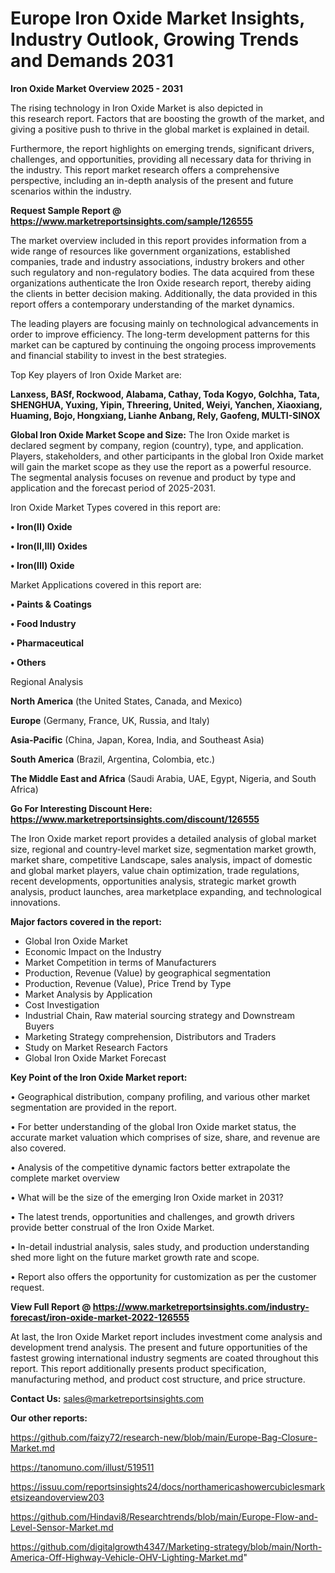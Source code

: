 # Europe Iron Oxide Market Insights, Industry Outlook, Growing Trends and Demands 2031

<Strong> Iron Oxide Market Overview 2025 - 2031</strong>

The rising technology in Iron Oxide Market is also depicted in this research report. Factors that are boosting the growth of the market, and giving a positive push to thrive in the global market is explained in detail.

Furthermore, the report highlights on emerging trends, significant drivers, challenges, and opportunities, providing all necessary data for thriving in the industry. This report market research offers a comprehensive perspective, including an in-depth analysis of the present and future scenarios within the industry.

<strong>Request Sample Report @ <a href=https://www.marketreportsinsights.com/sample/126555>https://www.marketreportsinsights.com/sample/126555</a></strong>

The market overview included in this report provides information from a wide range of resources like government organizations, established companies, trade and industry associations, industry brokers and other such regulatory and non-regulatory bodies. The data acquired from these organizations authenticate the Iron Oxide research report, thereby aiding the clients in better decision making. Additionally, the data provided in this report offers a contemporary understanding of the market dynamics.

The leading players are focusing mainly on technological advancements in order to improve efficiency. The long-term development patterns for this market can be captured by continuing the ongoing process improvements and financial stability to invest in the best strategies.

Top Key players of Iron Oxide Market are:

<strong>Lanxess, BASf, Rockwood, Alabama, Cathay, Toda Kogyo, Golchha, Tata, SHENGHUA, Yuxing, Yipin, Threering, United, Weiyi, Yanchen, Xiaoxiang, Huaming, Bojo, Hongxiang, Lianhe Anbang, Rely, Gaofeng, MULTI-SINOX</strong>

<strong><b>Global Iron Oxide Market Scope and Size:</b></strong>
The Iron Oxide market is declared segment by company, region (country), type, and application. Players, stakeholders, and other participants in the global Iron Oxide market will gain the market scope as they use the report as a powerful resource. The segmental analysis focuses on revenue and product by type and application and the forecast period of 2025-2031.

Iron Oxide Market Types covered in this report are:

<strong>• Iron(II) Oxide

• Iron(II,III) Oxides

• Iron(III) Oxide</strong>

Market Applications covered in this report are:

<strong>• Paints & Coatings

• Food Industry

• Pharmaceutical

• Others</strong> 

Regional Analysis

<strong>North America</strong> (the United States, Canada, and Mexico)

<strong>Europe</strong> (Germany, France, UK, Russia, and Italy)

<strong>Asia-Pacific</strong> (China, Japan, Korea, India, and Southeast Asia)

<strong>South America</strong> (Brazil, Argentina, Colombia, etc.)

<strong>The Middle East and Africa</strong> (Saudi Arabia, UAE, Egypt, Nigeria, and South Africa)

<strong>Go For Interesting Discount Here: <a href=https://www.marketreportsinsights.com/discount/126555>https://www.marketreportsinsights.com/discount/126555</a></strong>

The Iron Oxide market report provides a detailed analysis of global market size, regional and country-level market size, segmentation market growth, market share, competitive Landscape, sales analysis, impact of domestic and global market players, value chain optimization, trade regulations, recent developments, opportunities analysis, strategic market growth analysis, product launches, area marketplace expanding, and technological innovations.

<strong><b>Major factors covered in the report:</b></strong>
<ul>
  <li>Global Iron Oxide Market </li>
  <li>Economic Impact on the Industry</li>
  <li>Market Competition in terms of Manufacturers</li>
  <li>Production, Revenue (Value) by geographical segmentation</li>
  <li>Production, Revenue (Value), Price Trend by Type</li>
  <li>Market Analysis by Application</li>
  <li>Cost Investigation</li>
  <li>Industrial Chain, Raw material sourcing strategy and Downstream Buyers</li>
  <li>Marketing Strategy comprehension, Distributors and Traders</li>
  <li>Study on Market Research Factors</li>
  <li>Global Iron Oxide Market Forecast</li>
</ul>

<strong><b>Key Point of the Iron Oxide Market report:</b></strong>

• Geographical distribution, company profiling, and various other market segmentation are provided in the report.

• For better understanding of the global Iron Oxide market status, the accurate market valuation which comprises of size, share, and revenue are also covered.

• Analysis of the competitive dynamic factors better extrapolate the complete market overview

• What will be the size of the emerging Iron Oxide market in 2031?

• The latest trends, opportunities and challenges, and growth drivers provide better construal of the Iron Oxide Market.

• In-detail industrial analysis, sales study, and production understanding shed more light on the future market growth rate and scope.

• Report also offers the opportunity for customization as per the customer request.

<strong><b>View Full Report @ <a href=https://www.marketreportsinsights.com/industry-forecast/iron-oxide-market-2022-126555>https://www.marketreportsinsights.com/industry-forecast/iron-oxide-market-2022-126555</a></b></strong>


At last, the Iron Oxide Market report includes investment come analysis and development trend analysis. The present and future opportunities of the fastest growing international industry segments are coated throughout this report. This report additionally presents product specification, manufacturing method, and product cost structure, and price structure.

<strong>Contact Us:</strong>
sales@marketreportsinsights.com

<strong>Our other reports:</strong>

<a href=https://github.com/faizy72/research-new/blob/main/Europe-Bag-Closure-Market.md>https://github.com/faizy72/research-new/blob/main/Europe-Bag-Closure-Market.md</a>

<a href=https://tanomuno.com/illust/519511>https://tanomuno.com/illust/519511</a>

<a href=https://issuu.com/reportsinsights24/docs/northamericashowercubiclesmarketsizeandoverview203>https://issuu.com/reportsinsights24/docs/northamericashowercubiclesmarketsizeandoverview203</a>

<a href=https://github.com/Hindavi8/Researchtrends/blob/main/Europe-Flow-and-Level-Sensor-Market.md>https://github.com/Hindavi8/Researchtrends/blob/main/Europe-Flow-and-Level-Sensor-Market.md</a>

<a href=https://github.com/digitalgrowth4347/Marketing-strategy/blob/main/North-America-Off-Highway-Vehicle-OHV-Lighting-Market.md>https://github.com/digitalgrowth4347/Marketing-strategy/blob/main/North-America-Off-Highway-Vehicle-OHV-Lighting-Market.md</a>"
